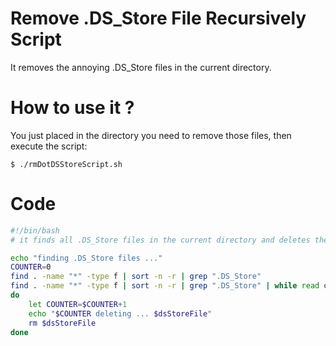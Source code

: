 # Remove .DS_Store File Recursively Script

It removes the annoying .DS_Store files in the current directory.

# How to use it ?

You just placed in the directory you need to remove those files, then execute the script:

```console
$ ./rmDotDSStoreScript.sh
```

# Code

```bash
#!/bin/bash
# it finds all .DS_Store files in the current directory and deletes them

echo "finding .DS_Store files ..."
COUNTER=0
find . -name "*" -type f | sort -n -r | grep ".DS_Store"
find . -name "*" -type f | sort -n -r | grep ".DS_Store" | while read dsStoreFile
do
    let COUNTER=$COUNTER+1
    echo "$COUNTER deleting ... $dsStoreFile"
    rm $dsStoreFile
done
```
